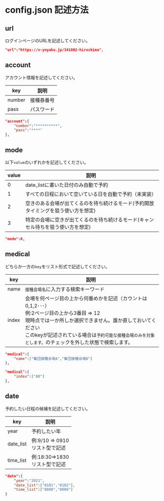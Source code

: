 # config.json 記述方法

## url

ログインページのURLを記述してください。

```json
"url":"https://v-yoyaku.jp/341002-hiroshima",
```
## account

アカウント情報を記述してください。

| key | 説明 |
| --- | --- |
| number  | 接種券番号 |
| pass    | パスワード |

```json
"account":{
    "number":"**********",
    "pass":"****"
},
```

## mode

以下```value```のいずれかを記述してください。

| value | 説明 |
| --- | --- |
| 0 | date_listに書いた日付のみ自動で予約 |
| 1 | すべての日程において空いている日を自動で予約（未実装） |
| 2 | 空きのある会場が出てくるのを待ち続けるモード(予約開放タイミングを狙う使い方を想定) |
| 3 | 特定の会場に空きが出てくるのを待ち続けるモード(キャンセル待ちを狙う使い方を想定) |

```json
"mode":0,
```

## medical

どちらか一方の```key```をリスト形式で記述してください。

| key | 説明 |
| --- | --- |
| name | ```接種会場名```に入力する検索キーワード |
| index | 会場を何ページ目の上から何番めかを記述（カウントは0,1,2･･･）<br> 例:2ページ目の上から3番目 ⇒ 12<br>現時点では一か所しか選択できません。誰か直しておいてください<br>このkeyが記述されている場合は```予約可能な接種会場のみを対象とします。```のチェックを外した状態で検索します。 |

```json
"medical":{
    "name":["集団接種会場A","集団接種会場B"]
},
```

```json
"medical":{
    "index":["00"]
},
```

## date

予約したい日程の候補を記述してください。

| key | 説明 |
| --- | --- |
| year | 予約したい年 |
| date_list | 例:9/10  ⇒ 0910<br>リスト型で記述 |
| time_list | 例:18:30⇒1830<br>リスト型で記述 |

```json
"date":{
    "year":"2021",
    "date_list":["0101","0102"],
    "time_list":["0000","0000"]
}
```

